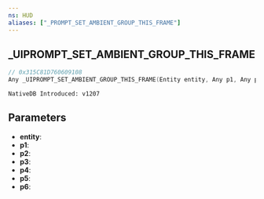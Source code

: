 ```yaml
---
ns: HUD
aliases: ["_PROMPT_SET_AMBIENT_GROUP_THIS_FRAME"]
---
```

## _UIPROMPT_SET_AMBIENT_GROUP_THIS_FRAME

```c
// 0x315C81D760609108
Any _UIPROMPT_SET_AMBIENT_GROUP_THIS_FRAME(Entity entity, Any p1, Any p2, Any p3, Any p4, Any p5, Any p6);
```

```
NativeDB Introduced: v1207
```

## Parameters
* **entity**:
* **p1**:
* **p2**:
* **p3**:
* **p4**:
* **p5**:
* **p6**:
